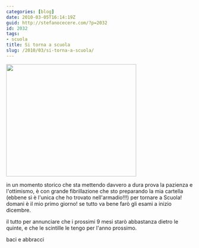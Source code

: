 ```yaml
---
categories: [blog]
date: 2010-03-05T16:14:19Z
guid: http://stefanocecere.com/?p=2032
id: 2032
tags:
- scuola
title: Si torna a scuola
slug: /2010/03/si-torna-a-scuola/
---
```


[<img class="aligncenter size-full wp-image-2033" title="cartella_scuola" src="http://stefanocecere.com/wp-content/uploads/sites/3/2010/03/cartella_scuola.jpg" alt="" width="350" height="302" srcset="http://stefanocecere.com/wp-content/uploads/sites/3/2010/03/cartella_scuola.jpg 350w, http://stefanocecere.com/wp-content/uploads/sites/3/2010/03/cartella_scuola-300x259.jpg 300w" sizes="(max-width: 350px) 100vw, 350px" />](http://stefanocecere.com/wp-content/uploads/sites/3/2010/03/cartella_scuola.jpg)

in un momento storico che sta mettendo davvero a dura prova la pazienza e l'ottimismo, è con grande fibrillazione che sto preparando la mia cartella (ebbene sì è l'unica che ho trovato nell'armadio!!!) per tornare a Scuola! domani è il mio primo giorno! se tutto va bene farò gli esami a inizio dicembre.

il tutto per annunciare che i prossimi 9 mesi starò abbastanza dietro le quinte, e che le scintille le tengo per l'anno prossimo.

baci e abbracci